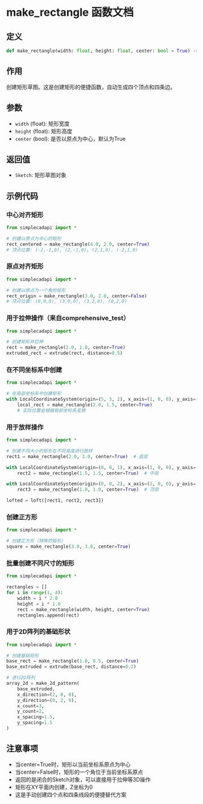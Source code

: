 # make_rectangle 函数文档

## 定义
```python
def make_rectangle(width: float, height: float, center: bool = True) -> Sketch
```

## 作用
创建矩形草图。这是创建矩形的便捷函数，自动生成四个顶点和四条边。

## 参数
- `width` (float): 矩形宽度
- `height` (float): 矩形高度
- `center` (bool): 是否以原点为中心，默认为True

## 返回值
- `Sketch`: 矩形草图对象

## 示例代码

### 中心对齐矩形
```python
from simplecadapi import *

# 创建以原点为中心的矩形
rect_centered = make_rectangle(4.0, 2.0, center=True)
# 顶点位置: (-2,-1,0), (2,-1,0), (2,1,0), (-2,1,0)
```

### 原点对齐矩形
```python
from simplecadapi import *

# 创建以原点为一个角的矩形
rect_origin = make_rectangle(3.0, 2.0, center=False)
# 顶点位置: (0,0,0), (3,0,0), (3,2,0), (0,2,0)
```

### 用于拉伸操作（来自comprehensive_test）
```python
from simplecadapi import *

# 创建矩形并拉伸
rect = make_rectangle(2.0, 1.0, center=True)
extruded_rect = extrude(rect, distance=0.5)
```

### 在不同坐标系中创建
```python
from simplecadapi import *

# 在局部坐标系中创建矩形
with LocalCoordinateSystem(origin=(5, 3, 2), x_axis=(1, 0, 0), y_axis=(0, 1, 0)):
    local_rect = make_rectangle(2.0, 1.5, center=True)
    # 实际位置会根据局部坐标系变换
```

### 用于放样操作
```python
from simplecadapi import *

# 创建不同大小的矩形在不同高度进行放样
rect1 = make_rectangle(2.0, 2.0, center=True)  # 底层

with LocalCoordinateSystem(origin=(0, 0, 1), x_axis=(1, 0, 0), y_axis=(0, 1, 0)):
    rect2 = make_rectangle(1.5, 1.5, center=True)  # 中层

with LocalCoordinateSystem(origin=(0, 0, 2), x_axis=(1, 0, 0), y_axis=(0, 1, 0)):
    rect3 = make_rectangle(1.0, 1.0, center=True)  # 顶层

lofted = loft([rect1, rect2, rect3])
```

### 创建正方形
```python
from simplecadapi import *

# 创建正方形（特殊的矩形）
square = make_rectangle(3.0, 3.0, center=True)
```

### 批量创建不同尺寸的矩形
```python
from simplecadapi import *

rectangles = []
for i in range(1, 4):
    width = i * 2.0
    height = i * 1.0
    rect = make_rectangle(width, height, center=True)
    rectangles.append(rect)
```

### 用于2D阵列的基础形状
```python
from simplecadapi import *

# 创建基础矩形
base_rect = make_rectangle(1.0, 0.5, center=True)
base_extruded = extrude(base_rect, distance=0.2)

# 进行2D阵列
array_2d = make_2d_pattern(
    base_extruded,
    x_direction=(2, 0, 0),
    y_direction=(0, 2, 0),
    x_count=3,
    y_count=2,
    x_spacing=1.5,
    y_spacing=1.5
)
```

## 注意事项
- 当center=True时，矩形以当前坐标系原点为中心
- 当center=False时，矩形的一个角位于当前坐标系原点
- 返回的是闭合的Sketch对象，可以直接用于拉伸等3D操作
- 矩形在XY平面内创建，Z坐标为0
- 这是手动创建四个点和四条线段的便捷替代方案
